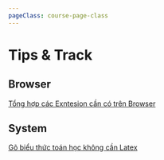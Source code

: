 ```yaml
---
pageClass: course-page-class
---
```


# Tips & Track

## Browser

[Tổng hợp các Exntesion cần có trên Browser](/tips/browser/extension.md)

## System

[Gõ biểu thức toán học không cần Latex](/tips/system/mathpix.md)




 